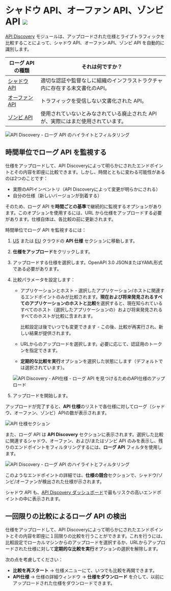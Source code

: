 # シャドウ API、オーファン API、ゾンビ API <a href="../../about-wallarm/subscription-plans/#subscription-plans"><img src="../../images/api-security-tag.svg" style="border: none;"></a>

[API Discovery](overview.md) モジュールは、アップロードされた仕様とライブトラフィックを比較することによって、シャドウ API、オーファン API、ゾンビ API を自動的に識別します。

|ローグ API の種類 | それは何ですか？ |
|--|--|
| [シャドウ API](#shadow-api) | 適切な認証や監督なしに組織のインフラストラクチャ内に存在する未文書化のAPI。|
| [オーファン API](#orphan-api) | トラフィックを受信しない文書化された API。|
| [ゾンビ API](#zombie-api) | 使用されていないとみなされている廃止された API が、実際にはまだ使用されています。|

![API Discovery - ローグ API のハイライトとフィルタリング](../images/about-wallarm-waf/api-discovery/api-discovery-highlight-rogue.png)

## 時間単位でローグ API を監視する

仕様をアップロードして、API Discoveryによって明らかにされたエンドポイントとその内容を即座に比較できます。しかし、時間とともに変わる可能性があるのは2つのことです：

* 実際のAPIインベントリ（API Discoveryによって変更が明らかにされる）
* 自分の仕様（新しいバージョンが到着する）

そのため、ローグ API を**時間ごとの基準**で継続的に監視するオプションがあります。このオプションを使用するには、URL から仕様をアップロードする必要があります。仕様自体は、各比較の前に更新されます。

時間単位でローグ API を監視するには：

1. [US](https://us1.my.wallarm.com/api-specifications) または [EU](https://my.wallarm.com/api-specifications) クラウドの **API 仕様** セクションに移動します。
1. **仕様をアップロード**をクリックします。
1. アップロードする仕様を選択します。OpenAPI 3.0 JSONまたはYAML形式である必要があります。
1. 比較パラメータを設定します：

    * アプリケーションとホスト - 選択したアプリケーション/ホストに関連するエンドポイントのみが比較されます。**現在および将来発見されるすべてのアプリケーションのホストと比較**を選択すると、現在知られているすべてのホスト（選択したアプリケーションの）および将来発見されるすべてのホストが比較に含まれます。

        比較設定は後でいつでも変更できます - この後、比較が再実行され、新しい結果が提供されます。

    * URLからのアップロードを選択します。必要に応じて、認証用のトークンを指定できます。
    * **定期的な比較を実行**オプションを選択した状態にします（デフォルトでは選択されています）。

    ![API Discovery - API仕様 - ローグ API を見つけるためのAPI仕様のアップロード](../images/about-wallarm-waf/api-discovery/api-discovery-specification-upload.png)

1. アップロードを開始します。

アップロードが完了すると、**API 仕様**のリストで各仕様に対してローグ（シャドウ、オーファン、ゾンビ）APIの数が表示されます。

![API 仕様セクション](../images/about-wallarm-waf/api-discovery/api-discovery-specifications.png)

また、ローグ API は **API Discovery** セクションに表示されます。選択した比較に関連するシャドウ、オーファン、および/またはゾンビ API のみを表示し、残りのエンドポイントをフィルタリングするには、**ローグ API** フィルタを使用します。

![API Discovery - ローグ API のハイライトとフィルタリング](../images/about-wallarm-waf/api-discovery/api-discovery-highlight-rogue.png)

このようなエンドポイントの詳細では、**仕様の競合**セクションで、シャドウ/ゾンビ/オーファンが検出された仕様が示されます。

シャドウ API も、[API Discovery ダッシュボード](dashboard.md)で最もリスクの高いエンドポイントの中に表示されます。

## 一回限りの比較によるローグ API の検出

仕様をアップロードして、API Discoveryによって明らかにされたエンドポイントとその内容を即座に１回限りの比較を行うことができます。これを行うには、比較設定でローカルマシンからのアップロードを選択するか、URLからアップロードされた仕様に対して**定期的な比較を実行**オプションの選択を解除します。

次の点を考慮してください：

* **比較を再スタート** → 仕様メニューにて、いつでも比較を再開できます。
* **API仕様** → 仕様の詳細ウィンドウ → **仕様をダウンロード** を介して、以前にアップロードされた仕様をダウンロードできます。